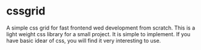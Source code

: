 # cssgrid
A simple css grid for fast frontend wed development from scratch.
This is a light weight css library for a small project. It is simple to implement.
If you have basic idear of css, you will find it very interesting to use.
